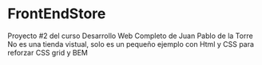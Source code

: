 # FrontEndStore
Proyecto #2 del curso Desarrollo Web Completo de Juan Pablo de la Torre
No es una tienda vistual, solo es un pequeño ejemplo con Html y CSS para reforzar CSS grid y BEM 

